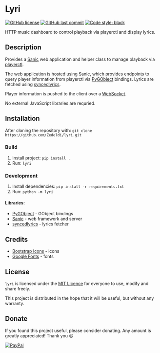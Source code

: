 # Lyri

[![GitHub license](https://img.shields.io/github/license/Zedeldi/lyri?style=flat-square)](https://github.com/Zedeldi/lyri/blob/master/LICENSE) [![GitHub last commit](https://img.shields.io/github/last-commit/Zedeldi/lyri?style=flat-square)](https://github.com/Zedeldi/lyri/commits) [![Code style: black](https://img.shields.io/badge/code%20style-black-000000.svg?style=flat-square)](https://github.com/psf/black)

HTTP music dashboard to control playback via playerctl and display lyrics.

## Description

Provides a [Sanic](https://pypi.org/project/sanic/) web application and helper class to manage playback via [playerctl](https://github.com/altdesktop/playerctl).

The web application is hosted using Sanic, which provides endpoints to query player information
from playerctl via [PyGObject](https://pypi.org/project/PyGObject/) bindings.
Lyrics are fetched using [syncedlyrics](https://pypi.org/project/syncedlyrics/).

Player information is pushed to the client over a [WebSocket](https://en.wikipedia.org/wiki/WebSocket).

No external JavaScript libraries are requried.

## Installation

After cloning the repository with: `git clone https://github.com/Zedeldi/lyri.git`

### Build

1. Install project: `pip install .`
2. Run: `lyri`

### Development

1. Install dependencies: `pip install -r requirements.txt`
2. Run: `python -m lyri`

#### Libraries:

-   [PyGObject](https://pypi.org/project/PyGObject/) - GObject bindings
-   [Sanic](https://pypi.org/project/sanic/) - web framework and server
-   [syncedlyrics](https://pypi.org/project/syncedlyrics/) - lyrics fetcher

## Credits

-   [Bootstrap Icons](https://icons.getbootstrap.com/) - icons
-   [Google Fonts](https://fonts.google.com/) - fonts

## License

`lyri` is licensed under the [MIT Licence](https://mit-license.org/) for everyone to use, modify and share freely.

This project is distributed in the hope that it will be useful, but without any warranty.

## Donate

If you found this project useful, please consider donating. Any amount is greatly appreciated! Thank you :smiley:

[![PayPal](https://www.paypalobjects.com/webstatic/mktg/Logo/pp-logo-150px.png)](https://paypal.me/ZackDidcott)
